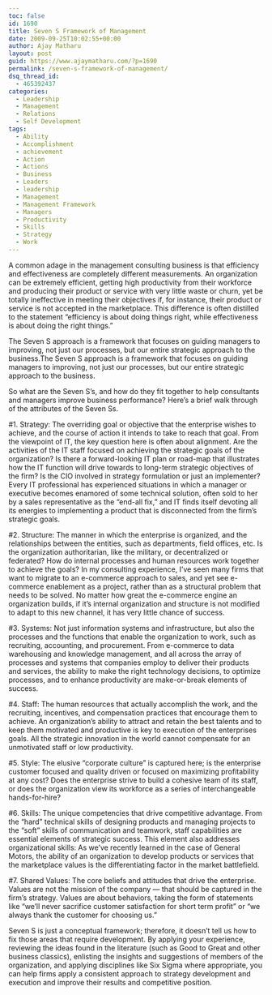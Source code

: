 ```yaml
---
toc: false
id: 1690
title: Seven S Framework of Management
date: 2009-09-25T10:02:55+00:00
author: Ajay Matharu
layout: post
guid: https://www.ajaymatharu.com/?p=1690
permalink: /seven-s-framework-of-management/
dsq_thread_id:
  - 465392437
categories:
  - Leadership
  - Management
  - Relations
  - Self Development
tags:
  - Ability
  - Accomplishment
  - achievement
  - Action
  - Actions
  - Business
  - Leaders
  - leadership
  - Management
  - Management Framework
  - Managers
  - Productivity
  - Skills
  - Strategy
  - Work
---
```

A common adage in the management consulting business is that efficiency and effectiveness are completely different measurements. An organization can be extremely efficient, getting high productivity from their workforce and producing their product or service with very little waste or churn, yet be totally ineffective in meeting their objectives if, for instance, their product or service is not accepted in the marketplace. This difference is often distilled to the statement “efficiency is about doing things right, while effectiveness is about doing the right things.”

The Seven S approach is a framework that focuses on guiding managers to improving, not just our processes, but our entire strategic approach to the business.The Seven S approach is a framework that focuses on guiding managers to improving, not just our processes, but our entire strategic approach to the business.

So what are the Seven S&#8217;s, and how do they fit together to help consultants and managers improve business performance? Here’s a brief walk through of the attributes of the Seven Ss.

#1. Strategy: The overriding goal or objective that the enterprise wishes to achieve, and the course of action it intends to take to reach that goal. From the viewpoint of IT, the key question here is often about alignment. Are the activities of the IT staff focused on achieving the strategic goals of the organization? Is there a forward-looking IT plan or road-map that illustrates how the IT function will drive towards to long-term strategic objectives of the firm? Is the CIO involved in strategy formulation or just an implementer? Every IT professional has experienced situations in which a manager or executive becomes enamored of some technical solution, often sold to her by a sales representative as the “end-all fix,” and IT finds itself devoting all its energies to implementing a product that is disconnected from the firm’s strategic goals.

#2. Structure: The manner in which the enterprise is organized, and the relationships between the entities, such as departments, field offices, etc. Is the organization authoritarian, like the military, or decentralized or federated? How do internal processes and human resources work together to achieve the goals? In my consulting experience, I’ve seen many firms that want to migrate to an e-commerce approach to sales, and yet see e-commerce enablement as a project, rather than as a structural problem that needs to be solved. No matter how great the e-commerce engine an organization builds, if it’s internal organization and structure is not modified to adapt to this new channel, it has very little chance of success.

#3. Systems: Not just information systems and infrastructure, but also the processes and the functions that enable the organization to work, such as recruiting, accounting, and procurement. From e-commerce to data warehousing and knowledge management, and all across the array of processes and systems that companies employ to deliver their products and services, the ability to make the right technology decisions, to optimize processes, and to enhance productivity are make-or-break elements of success.

#4. Staff: The human resources that actually accomplish the work, and the recruiting, incentives, and compensation practices that encourage them to achieve. An organization’s ability to attract and retain the best talents and to keep them motivated and productive is key to execution of the enterprises goals. All the strategic innovation in the world cannot compensate for an unmotivated staff or low productivity.

#5. Style: The elusive “corporate culture” is captured here; is the enterprise customer focused and quality driven or focused on maximizing profitability at any cost? Does the enterprise strive to build a cohesive team of its staff, or does the organization view its workforce as a series of interchangeable hands-for-hire?

#6. Skills: The unique competencies that drive competitive advantage. From the “hard” technical skills of designing products and managing projects to the “soft” skills of communication and teamwork, staff capabilities are essential elements of strategic success. This element also addresses organizational skills: As we’ve recently learned in the case of General Motors, the ability of an organization to develop products or services that the marketplace values is the differentiating factor in the market battlefield.

#7. Shared Values: The core beliefs and attitudes that drive the enterprise. Values are not the mission of the company — that should be captured in the firm’s strategy. Values are about behaviors, taking the form of statements like “we’ll never sacrifice customer satisfaction for short term profit” or “we always thank the customer for choosing us.”

Seven S is just a conceptual framework; therefore, it doesn’t tell us how to fix those areas that require development. By applying your experience, reviewing the ideas found in the literature (such as Good to Great and other business classics), enlisting the insights and suggestions of members of the organization, and applying disciplines like Six Sigma where appropriate, you can help firms apply a consistent approach to strategy development and execution and improve their results and competitive position.
